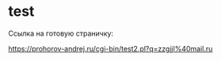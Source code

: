 # test

Ссылка на готовую страничку:

https://prohorov-andrej.ru/cgi-bin/test2.pl?q=zzgjjl%40mail.ru
